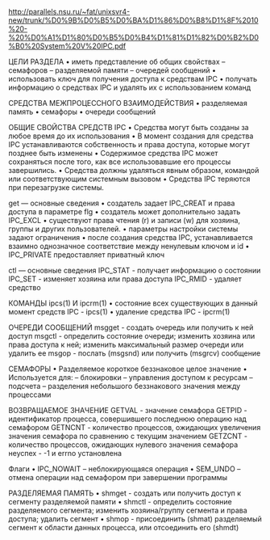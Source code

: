 http://parallels.nsu.ru/~fat/unixsvr4-new/trunk/%D0%9B%D0%B5%D0%BA%D1%86%D0%B8%D1%8F%2010%20-%20%D0%A1%D1%80%D0%B5%D0%B4%D1%81%D1%82%D0%B2%D0%B0%20System%20V%20IPC.pdf

ЦЕЛИ РАЗДЕЛА 
• иметь представление об общих свойствах – семафоров – разделяемой памяти – очередей сообщений 
• использовать ключ для получения доступа к средствам IPC 
• получать информацию о средствах IPC и удалять их с использованием команд

СРЕДСТВА МЕЖПРОЦЕССНОГО ВЗАИМОДЕЙСТВИЯ 
• разделяемая память 
• семафоры 
• очереди сообщений

ОБЩИЕ СВОЙСТВА СРЕДСТВ IPC 
• Средства могут быть созданы за любое время до их использования 
• В момент создания для средства IPC устанавливаются собственность и права доступа, которые могут позднее быть изменены 
• Содержимое средства IPC может сохраняться после того, как все использовавшие его процессы завершились. 
• Средства должны удаляться явным образом, командой или соответствующим системным вызовом 
• Средства IPC теряются при перезагрузке системы.

get — основные сведения 
• создатель задает IPC_CREAT и права доступа в параметре flg 
• создатель может дополнительно задать IPC_EXCL 
• существуют права чтения (r) и записи (w) для хозяина, группы и других пользователей. 
• параметры настройки системы задают ограничения 
• после создания средства IPC, устанавливается взаимно однозначное соответствие между ненулевым ключом и id 
• IPC_PRIVATE предоставляет приватный ключ

ctl — основные сведения 
IPC_STAT - получает информацию о состоянии 
IPC_SET - изменяет хозяина или права доступа 
IPC_RMID - удаляет средство

КОМАНДЫ ipcs(1) И ipcrm(1) 
• состояние всех существующих в данный момент средств IPC - ipcs(1) 
• удаление средства IPC - ipcrm(1)

ОЧЕРЕДИ СООБЩЕНИЙ 
msgget - создать очередь или получить к ней доступ 
msgctl - определить состояние очереди; изменить хозяина или права доступа к ней; изменить максимальный размер очереди или удалить ее 
msgop - послать (msgsnd) или получить (msgrcv) сообщение

СЕМАФОРЫ 
• Разделяемое короткое беззнаковое целое значение 
• Используется для: 
– блокировки 
– управления доступом к ресурсам 
– подсчета 
– разделения небольшого беззнакового значения между процессами

ВОЗВРАЩАЕМОЕ ЗНАЧЕНИЕ 
GETVAL - значение семафора 
GETPID - идентификатор процесса, совершившего последнюю операцию над семафором 
GETNCNT - количество процессов, ожидающих увеличения значения семафора по сравнению с текущим значением 
GETZCNT - количество процессов, ожидающих нулевого значения семафора неуспех - -1 и errno установлена

Флаги 
• IPC_NOWAIT – неблокирующаяся операция 
• SEM_UNDO – отмена операции над семафором при завершении программы

РАЗДЕЛЯЕМАЯ ПАМЯТЬ 
• shmget - создать или получить доступ к сегменту разделяемой памяти 
• shmctl - определить состояние разделяемого сегмента; изменить хозяина/группу сегмента и права доступа; удалить сегмент 
• shmop - присоединить (shmat) разделяемый сегмент к области данных процесса, или отсоединить его (shmdt)

